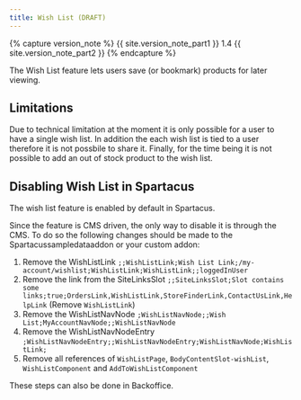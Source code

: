 ```yaml
---
title: Wish List (DRAFT)
---
```


{% capture version_note %}
{{ site.version_note_part1 }} 1.4 {{ site.version_note_part2 }}
{% endcapture %}

The Wish List feature lets users save (or bookmark) products for later viewing.

## Limitations

Due to technical limitation at the moment it is only possible for a user to have a single wish list. In addition the each wish list is tied to a user therefore it is not possbile to share it. Finally, for the time being it is not possible to add an out of stock product to the wish list.

## Disabling Wish List in Spartacus

The wish list feature is enabled by default in Spartacus.

Since the feature is CMS driven, the only way to disable it is through the CMS. To do so the following changes should be made to the Spartacussampledataaddon or your custom addon:

1. Remove the WishListLink
   `;;WishListLink;Wish List Link;/my-account/wishlist;WishListLink;WishListLink;;loggedInUser`
2. Remove the link from the SiteLinksSlot
   `;;SiteLinksSlot;Slot contains some links;true;OrdersLink,WishListLink,StoreFinderLink,ContactUsLink,HelpLink` (Remove `WishListLink`)
3. Remove the WishListNavNode
   `;WishListNavNode;;Wish List;MyAccountNavNode;;WishListNavNode`
4. Remove the WishListNavNodeEntry
   `;WishListNavNodeEntry;;WishListNavNodeEntry;WishListNavNode;WishListLink;`
5. Remove all references of `WishListPage`, `BodyContentSlot-wishList`, `WishListComponent` and `AddToWishListComponent`

These steps can also be done in Backoffice.
